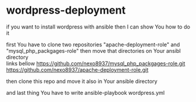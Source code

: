 # wordpress-deployment
if you want to install wordpress with ansible then I can show You how to do it

first You have to clone two repositories "apache-deployment-role" and "mysql_php_packgages-role" then move that directories on Your ansibl directory  
links bellow
https://github.com/nexo8937/mysql_php_packgages-role.git
https://github.com/nexo8937/apache-deployment-role.git

then clone this repo and move it also in Your ansible directory

and last thing You have to write
ansible-playbook wordpress.yml


